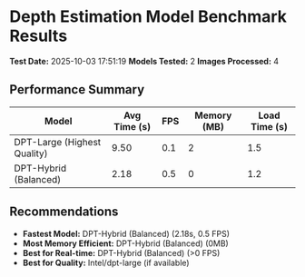# Depth Estimation Model Benchmark Results

**Test Date:** 2025-10-03 17:51:19
**Models Tested:** 2
**Images Processed:** 4

## Performance Summary

| Model | Avg Time (s) | FPS | Memory (MB) | Load Time (s) |
|-------|--------------|-----|-------------|---------------|
| DPT-Large (Highest Quality) | 9.50 | 0.1 | 2 | 1.5 |
| DPT-Hybrid (Balanced) | 2.18 | 0.5 | 0 | 1.2 |

## Recommendations

- **Fastest Model:** DPT-Hybrid (Balanced) (2.18s, 0.5 FPS)
- **Most Memory Efficient:** DPT-Hybrid (Balanced) (0MB)
- **Best for Real-time:** DPT-Hybrid (Balanced) (>0 FPS)
- **Best for Quality:** Intel/dpt-large (if available)
